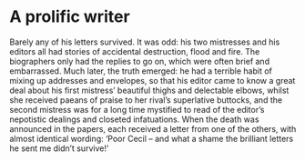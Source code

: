 A prolific writer=================



Barely any of his letters survived. It was odd: his two mistresses and his editors all had stories of accidental destruction, flood and fire. The biographers only had the replies to go on, which were often brief and embarrassed. Much later, the truth emerged: he had a terrible habit of mixing up addresses and envelopes, so that his editor came to know a great deal about his first mistress’ beautiful thighs and delectable elbows, whilst she received paeans of praise to her rival’s superlative buttocks, and the second mistress was for a long time mystified to read of the editor’s nepotistic dealings and closeted infatuations. When the death was announced in the papers, each received a letter from one of the others, with almost identical wording: ‘Poor Cecil – and what a shame the brilliant letters he sent me didn’t survive!’